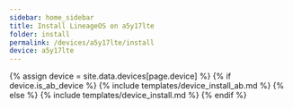 ```yaml
---
sidebar: home_sidebar
title: Install LineageOS on a5y17lte
folder: install
permalink: /devices/a5y17lte/install
device: a5y17lte
---
```

{% assign device = site.data.devices[page.device] %}
{% if device.is_ab_device %}
{% include templates/device_install_ab.md %}
{% else %}
{% include templates/device_install.md %}
{% endif %}
